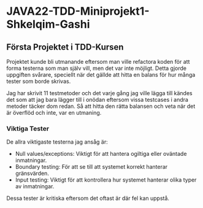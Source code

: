 # JAVA22-TDD-Miniprojekt1-Shkelqim-Gashi

## Första Projektet i TDD-Kursen

Projektet kunde bli utmanande eftersom man ville refactora koden för att forma testerna som man själv vill, men det var inte möjligt. Detta gjorde uppgiften svårare, speciellt när det gällde att hitta en balans för hur många tester som borde skrivas.

Jag har skrivit 11 testmetoder och det varje gång jag ville lägga till kändes det som att jag bara lägger till i onödan eftersom vissa testcases i andra metoder täcker dom redan. Så att hitta den rätta balansen och veta när det är överflöd och inte, var en utmaning.

### Viktiga Tester
De allra viktigaste testerna jag ansåg är:

- Null values/exceptions: Viktigt för att hantera ogiltiga eller oväntade inmatningar.
- Boundary testing: För att se till att systemet korrekt hanterar gränsvärden.
- Input testing: Viktigt för att kontrollera hur systemet hanterar olika typer av inmatningar.

Dessa tester är kritiska eftersom det oftast är där fel kan uppstå.

